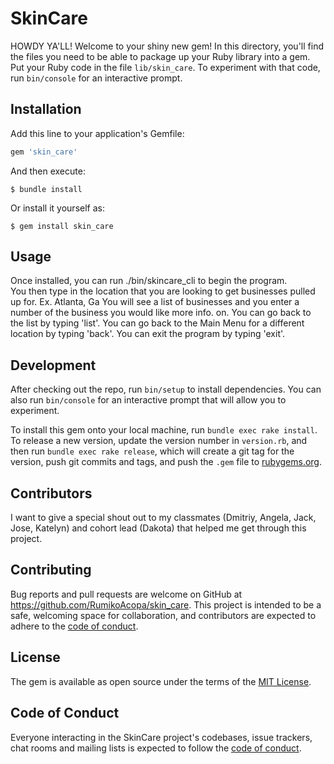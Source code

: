 # SkinCare
HOWDY YA'LL!
Welcome to your shiny new gem! In this directory, you'll find the files you need to be able to package up your Ruby library into a gem. Put your Ruby code in the file `lib/skin_care`. To experiment with that code, run `bin/console` for an interactive prompt.


## Installation

Add this line to your application's Gemfile:

```ruby
gem 'skin_care'
```

And then execute:

    $ bundle install

Or install it yourself as:

    $ gem install skin_care

## Usage

Once installed, you can run ./bin/skincare_cli to begin the program.  
You then type in the location that you are looking to get businesses pulled up for.
Ex. Atlanta, Ga
You will see a list of businesses and you enter a number of the business you would like more info. on.
You can go back to the list by typing 'list'.
You can go back to the Main Menu for a different location by typing 'back'.
You can exit the program by typing 'exit'.

## Development

After checking out the repo, run `bin/setup` to install dependencies. You can also run `bin/console` for an interactive prompt that will allow you to experiment.

To install this gem onto your local machine, run `bundle exec rake install`. To release a new version, update the version number in `version.rb`, and then run `bundle exec rake release`, which will create a git tag for the version, push git commits and tags, and push the `.gem` file to [rubygems.org](https://rubygems.org).

## Contributors

I want to give a special shout out to my classmates (Dmitriy, Angela, Jack, Jose, Katelyn) and cohort lead (Dakota) that helped me get through this project. 

## Contributing

Bug reports and pull requests are welcome on GitHub at https://github.com/RumikoAcopa/skin_care. This project is intended to be a safe, welcoming space for collaboration, and contributors are expected to adhere to the [code of conduct](https://github.com/RumikoAcopa/skin_care/blob/master/CODE_OF_CONDUCT.md).


## License

The gem is available as open source under the terms of the [MIT License](https://opensource.org/licenses/MIT).

## Code of Conduct

Everyone interacting in the SkinCare project's codebases, issue trackers, chat rooms and mailing lists is expected to follow the [code of conduct](https://github.com/RumikoAcopa/skin_care/blob/master/CODE_OF_CONDUCT.md).
